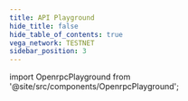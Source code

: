 ```yaml
---
title: API Playground
hide_title: false
hide_table_of_contents: true
vega_network: TESTNET
sidebar_position: 3
---
```

import OpenrpcPlayground from '@site/src/components/OpenrpcPlayground';

<OpenrpcPlayground frontMatter={frontMatter} />
